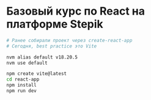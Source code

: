 # Базовый курс по React на платформе Stepik

```bash
# Ранее собирали проект через create-react-app
# Сегодня, best practice это Vite

nvm alias default v18.20.5
nvm use default

npm create vite@latest
cd react-app
npm install
npm run dev
```